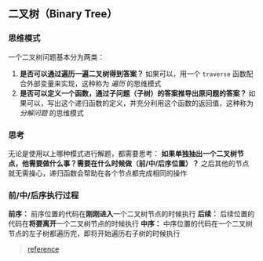 ## 二叉树（Binary Tree）

### 思维模式
一个二叉树问题基本分为两类：
1. **是否可以通过遍历一遍二叉树得到答案？** 如果可以，用一个 `traverse` 函数配合外部变量来实现，这种称为 *遍历* 的思维模式
2. **是否可以定义一个函数，通过子问题（子树）的答案推导出原问题的答案？** 如果可以，写出这个递归函数的定义，并充分利用这个函数的返回值，这种称为 *分解问题* 的思维模式

### 思考
无论是使用以上哪种模式进行解题，都需要思考：
**如果单独抽出一个二叉树节点，他需要做什么事？需要在什么时候做（前/中/后序位置）？** 
之后其他的节点就无需操心，递归函数会帮助在各个节点都完成相同的操作

### 前/中/后序执行过程
**前序：** 前序位置的代码在**刚刚进入**一个二叉树节点的时候执行
**后续：** 后续位置的代码在**将要离开**一个二叉树节点的时候执行
**中序：** 中序位置的代码在一个二叉树节点的左子树都遍历完，即将开始遍历右子树的时候执行


> [reference](https://labuladong.gitee.io/algo/2/21/36/)
